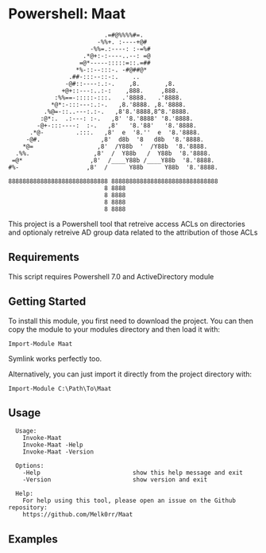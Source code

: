# Powershell: Maat


```
                           .=#@%%%%#=.  
                         -%%+. :----+@# 
                       -%%=.:----: :-=%#
                     .*@+:-:----..--: =@
                    =@*-----:::::=::.=##
                   *%-::--:::-. -#@##@* 
                 .##-:::--::-:.    ..   
                -@#::----:.:-.    ,8.       ,8.       
               +@+::---:..:-:    ,888.     ,888.       
             :%%==-:::::-:::.   .'8888.   .'8888.        
            *@*:-:::---:.:-.   ,8.'8888. ,8.'8888.         
          .%@=-::..---:.:-.   ,8'8.'8888,8^8.'8888.          
         :@*:.  .:---: :-.   ,8' '8.'8888' '8.'8888.           
        -@+-:::----:  :-.   ,8'   '8.'88'   '8.'8888.            
      .*@-         .:::.   ,8'  e  '8.''  e  '8.'8888.             
     -@#.                 ,8'  d8b  '8   d8b  '8.'8888.              
    *@=                  ,8'  /Y88b  '  /Y88b  '8.'8888.               
  .%%.                  ,8'  /  Y88b   /  Y88b  '8.'8888.                
 =@*                   ,8'  /____Y88b /____Y88b  '8.'8888.                 
#%-                   ,8'  /      Y88b      Y88b  '8.'8888.                  

8888888888888888888888888888 888888888888888888888888888888
                           8 8888
                           8 8888
                           8 8888
                           8 8888

```

This project is a Powershell tool that retreive access ACLs on directories and optionaly retreive AD group data related to the attribution of those ACLs

## Requirements

This script requires Powershell 7.0 and ActiveDirectory module

## Getting Started

To install this module, you first need to download the project. You can then copy the module to your modules directory and then load it with:

`Import-Module Maat`

Symlink works perfectly too.

Alternatively, you can just import it directly from the project directory with:

`Import-Module C:\Path\To\Maat`

## Usage
      Usage:
        Invoke-Maat
        Invoke-Maat -Help
        Invoke-Maat -Version
        
      Options:
        -Help                          show this help message and exit
        -Version                       show version and exit

      Help:
        For help using this tool, please open an issue on the Github repository:
        https://github.com/Melk0rr/Maat


## Examples

